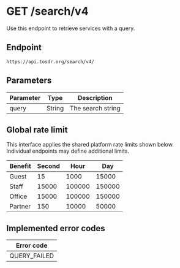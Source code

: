 # GET /search/v4

Use this endpoint to retrieve services with a query.

## Endpoint

```
https://api.tosdr.org/search/v4/
```

## Parameters

| Parameter | Type   | Description       |
| --------- | ------ | ----------------- |
| query     | String | The search string |

## Global rate limit

This interface applies the shared platform rate limits shown below. Individual endpoints may define additional limits.

| Benefit | Second | Hour   | Day    |
| ------- | ------ | ------ | ------ |
| Guest   | 15     | 1000   | 15000  |
| Staff   | 15000  | 100000 | 150000 |
| Office  | 15000  | 100000 | 150000 |
| Partner | 150    | 10000  | 50000  |

## Implemented error codes

| Error code    |
| ------------- |
| QUERY_FAILED  |
